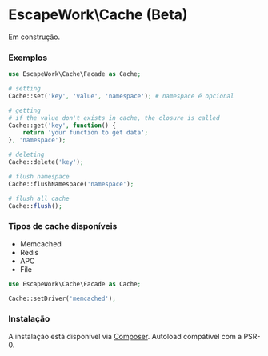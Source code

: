 # EscapeWork\Cache (Beta)

Em construção.

### Exemplos

```php
use EscapeWork\Cache\Facade as Cache;

# setting 
Cache::set('key', 'value', 'namespace'); # namespace é opcional 

# getting
# if the value don't exists in cache, the closure is called
Cache::get('key', function() {
    return 'your function to get data';
}, 'namespace');

# deleting 
Cache::delete('key');

# flush namespace 
Cache::flushNamespace('namespace');

# flush all cache 
Cache::flush();
```

### Tipos de cache disponíveis

- Memcached
- Redis
- APC
- File

```php
use EscapeWork\Cache\Facade as Cache;

Cache::setDriver('memcached');
```

### Instalação 

A instalação está disponível via [Composer](https://packagist.org/packages/escapework/cache). Autoload compátivel com a PSR-0.